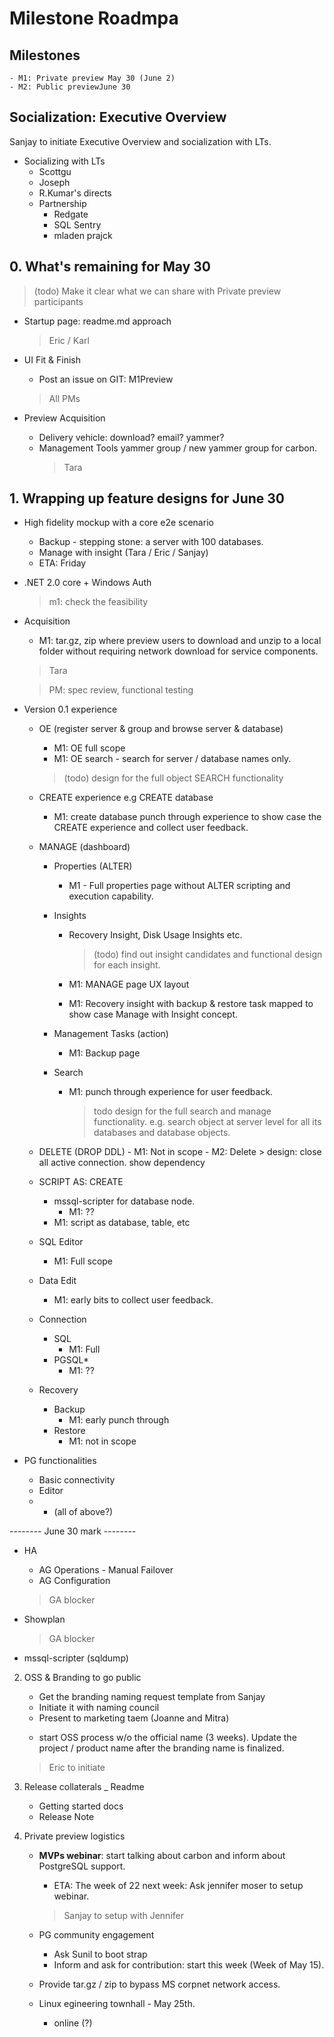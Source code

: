 # Milestone Roadmpa


## Milestones
    - M1: Private preview May 30 (June 2)
    - M2: Public previewJune 30

## Socialization: Executive Overview

Sanjay to initiate Executive Overview and socialization with LTs.

- Socializing with LTs
    - Scottgu
    - Joseph
    - R.Kumar's directs
    - Partnership
        - Redgate
        - SQL Sentry
        - mladen prajck

## 0. What's remaining for May 30

> (todo) Make it clear what we can share with Private preview participants

- Startup page: readme.md approach
    > Eric / Karl

- UI Fit & Finish
    - Post an issue on GIT: M1Preview
    > All PMs

- Preview Acquisition
    - Delivery vehicle: download? email? yammer?
    - Management Tools yammer group / new yammer group for carbon.
        > Tara

## 1. Wrapping up feature designs for June 30

- High fidelity mockup with a core e2e scenario
    * Backup - stepping stone: a server with 100 databases.
    - Manage with insight (Tara / Eric / Sanjay)
    - ETA: Friday

- .NET 2.0 core + Windows Auth
    > m1: check the feasibility

- Acquisition
    - M1: tar.gz, zip where preview users to download and unzip to a local folder without requiring network download for service components.
    > Tara

    > PM: spec review, functional testing

- Version 0.1 experience
    - OE (register server & group and browse server & database)
        - M1: OE full scope
        - M1: OE search - search for server / database names only.

        > (todo) design for the full object SEARCH functionality

    - CREATE experience e.g CREATE database
        - M1: create database punch through experience to show case the CREATE experience and collect user feedback.

    - MANAGE (dashboard)
        - Properties (ALTER)
            - M1 - Full properties page without ALTER scripting and execution capability.

        - Insights
            - Recovery Insight, Disk Usage Insights etc.
                > (todo) find out insight candidates and functional design for each insight.

            - M1: MANAGE page UX layout
            - M1: Recovery insight with backup & restore task mapped to show case Manage with Insight concept.

        - Management Tasks (action)
            - M1: Backup page

        - Search
            - M1: punch through experience for user feedback.
                > todo design for the full search and manage functionality. e.g. search object at server level for all its databases and database objects.

    - DELETE (DROP DDL)
            - M1: Not in scope
            - M2: Delete
                > design: close all active connection. show dependency

    - SCRIPT AS: CREATE
        - mssql-scripter for database node.
            - M1: ??
        - M1: script as database, table, etc

    - SQL Editor
        - M1: Full scope

    - Data Edit
        - M1: early bits to collect user feedback.

    - Connection
        - SQL
            - M1: Full
        - PGSQL*
            - M1: ??

    - Recovery
        - Backup
            - M1: early punch through
        - Restore
            - M1: not in scope

- PG functionalities
    - Basic connectivity
    - Editor
    - * (all of above?)

-------- June 30 mark --------
- HA
    - AG Operations - Manual Failover
    - AG Configuration
    > GA blocker

- Showplan
    > GA blocker

- mssql-scripter (sqldump)


2. OSS & Branding to go public

    - Get the branding naming request template from Sanjay
    - Initiate it with naming council
    - Present to marketing taem (Joanne and Mitra)

    >

    - start OSS process w/o the official name (3 weeks). Update the project / product name after the branding name is finalized.

    > Eric to initiate

3. Release collaterals
    _ Readme
    - Getting started docs
    - Release Note

4. Private preview logistics
    - **MVPs webinar**: start talking about carbon and inform about PostgreSQL support.
        - ETA: The week of 22 next week: Ask jennifer moser to setup webinar.
        > Sanjay to setup with Jennifer

    - PG community engagement
        - Ask Sunil to boot strap
        - Inform and ask for contribution:  start this week (Week of May 15).

    - Provide tar.gz / zip to bypass MS corpnet network access.

    - Linux egineering townhall - May 25th.
        - online (?)

